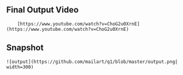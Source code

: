 ## Final Output Video
        [https://www.youtube.com/watch?v=ChoG2u0XrnE](https://www.youtube.com/watch?v=ChoG2u0XrnE)
	
## Snapshot
	![output](https://github.com/mailart/q1/blob/master/output.png| width=300)
